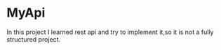 # MyApi
In this project I learned rest api and try to implement it,so it is not a fully structured project.
